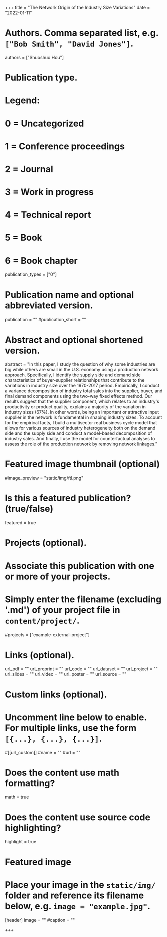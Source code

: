 +++
title = "The Network Origin of the Industry Size Variations"
date = "2022-01-11"

# Authors. Comma separated list, e.g. `["Bob Smith", "David Jones"]`.

authors = ["Shuoshuo Hou"]

# Publication type.
# Legend:
# 0 = Uncategorized
# 1 = Conference proceedings
# 2 = Journal
# 3 = Work in progress
# 4 = Technical report
# 5 = Book
# 6 = Book chapter
publication_types = ["0"]

# Publication name and optional abbreviated version.
publication = ""
#publication_short = ""

# Abstract and optional shortened version.

abstract = "In this paper, I study the question of why some industries are big while others are small in the U.S. economy using a production network approach. Specifically, I identify the supply side and demand side characteristics of buyer-supplier relationships that contribute to the variations in industry size over the 1970-2017 period. Empirically, I conduct a variance decomposition of industry total sales into the supplier, buyer, and final demand components using the two-way fixed effects method. Our results suggest that the supplier component, which relates to an industry's productivity or product quality, explains a majority of the variation in industry sizes (67%). In other words, being an important or attractive input supplier in the network is fundamental in shaping industry sizes. To account for the empirical facts, I build a multisector real business cycle model that allows for various sources of industry heterogeneity both on the demand side and the supply side and conduct a model-based decomposition of industry sales. And finally, I use the model for counterfactual analyses to assess the role of the production network by removing network linkages."

# Featured image thumbnail (optional)
#image_preview = "static/img/ftl.png"

# Is this a featured publication? (true/false)
featured = true

# Projects (optional).
#   Associate this publication with one or more of your projects.
#   Simply enter the filename (excluding '.md') of your project file in `content/project/`.
#projects = ["example-external-project"]

# Links (optional).
url_pdf = ""
url_preprint = ""
url_code = ""
url_dataset = ""
url_project = ""
url_slides = ""
url_video = ""
url_poster = ""
url_source = ""

# Custom links (optional).
#   Uncomment line below to enable. For multiple links, use the form `[{...}, {...}, {...}]`.
#[[url_custom]]
#name = ""
#url = ""

# Does the content use math formatting?
math = true

# Does the content use source code highlighting?
highlight = true
  
# Featured image
# Place your image in the `static/img/` folder and reference its filename below, e.g. `image = "example.jpg"`.
[header]
image = ""
#caption = ""

+++
 
